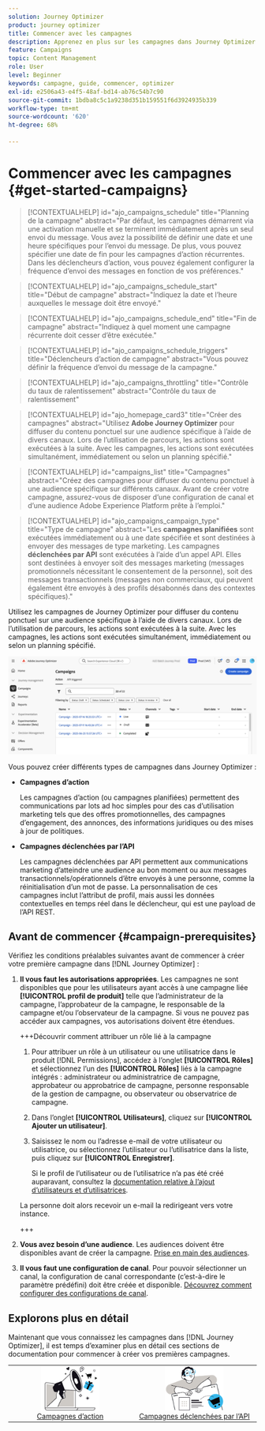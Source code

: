```yaml
---
solution: Journey Optimizer
product: journey optimizer
title: Commencer avec les campagnes
description: Apprenez en plus sur les campagnes dans Journey Optimizer.
feature: Campaigns
topic: Content Management
role: User
level: Beginner
keywords: campagne, guide, commencer, optimizer
exl-id: e2506a43-e4f5-48af-bd14-ab76c54b7c90
source-git-commit: 1bdba8c5c1a9238d351b159551f6d3924935b339
workflow-type: tm+mt
source-wordcount: '620'
ht-degree: 68%

---
```


# Commencer avec les campagnes {#get-started-campaigns}

>[!CONTEXTUALHELP]
>id="ajo_campaigns_schedule"
>title="Planning de la campagne"
>abstract="Par défaut, les campagnes démarrent via une activation manuelle et se terminent immédiatement après un seul envoi du message. Vous avez la possibilité de définir une date et une heure spécifiques pour l’envoi du message. De plus, vous pouvez spécifier une date de fin pour les campagnes d’action récurrentes. Dans les déclencheurs d’action, vous pouvez également configurer la fréquence d’envoi des messages en fonction de vos préférences."

>[!CONTEXTUALHELP]
>id="ajo_campaigns_schedule_start"
>title="Début de campagne"
>abstract="Indiquez la date et l’heure auxquelles le message doit être envoyé."

>[!CONTEXTUALHELP]
>id="ajo_campaigns_schedule_end"
>title="Fin de campagne"
>abstract="Indiquez à quel moment une campagne récurrente doit cesser d’être exécutée."

>[!CONTEXTUALHELP]
>id="ajo_campaigns_schedule_triggers"
>title="Déclencheurs d’action de campagne"
>abstract="Vous pouvez définir la fréquence d’envoi du message de la campagne."

>[!CONTEXTUALHELP]
>id="ajo_campaigns_throttling"
>title="Contrôle du taux de ralentissement"
>abstract="Contrôle du taux de ralentissement"

>[!CONTEXTUALHELP]
>id="ajo_homepage_card3"
>title="Créer des campagnes"
>abstract="Utilisez **Adobe Journey Optimizer** pour diffuser du contenu ponctuel sur une audience spécifique à l’aide de divers canaux. Lors de l’utilisation de parcours, les actions sont exécutées à la suite. Avec les campagnes, les actions sont exécutées simultanément, immédiatement ou selon un planning spécifié."

>[!CONTEXTUALHELP]
>id="campaigns_list"
>title="Campagnes"
>abstract="Créez des campagnes pour diffuser du contenu ponctuel à une audience spécifique sur différents canaux. Avant de créer votre campagne, assurez-vous de disposer d’une configuration de canal et d’une audience Adobe Experience Platform prête à l’emploi."

>[!CONTEXTUALHELP]
>id="ajo_campaigns_campaign_type"
>title="Type de campagne"
>abstract="Les **campagnes planifiées** sont exécutées immédiatement ou à une date spécifiée et sont destinées à envoyer des messages de type marketing. Les campagnes **déclenchées par API** sont exécutées à l’aide d’un appel API. Elles sont destinées à envoyer soit des messages marketing (messages promotionnels nécessitant le consentement de la personne), soit des messages transactionnels (messages non commerciaux, qui peuvent également être envoyés à des profils désabonnés dans des contextes spécifiques)."

Utilisez les campagnes de Journey Optimizer pour diffuser du contenu ponctuel sur une audience spécifique à l’aide de divers canaux. Lors de l’utilisation de parcours, les actions sont exécutées à la suite. Avec les campagnes, les actions sont exécutées simultanément, immédiatement ou selon un planning spécifié.

![](assets/gs-campaigns.png)

Vous pouvez créer différents types de campagnes dans Journey Optimizer :

* **Campagnes d’action**

  Les campagnes d’action (ou campagnes planifiées) permettent des communications par lots ad hoc simples pour des cas d’utilisation marketing tels que des offres promotionnelles, des campagnes d’engagement, des annonces, des informations juridiques ou des mises à jour de politiques.

* **Campagnes déclenchées par l’API**

  Les campagnes déclenchées par API permettent aux communications marketing d’atteindre une audience au bon moment ou aux messages transactionnels/opérationnels d’être envoyés à une personne, comme la réinitialisation d’un mot de passe. La personnalisation de ces campagnes inclut l’attribut de profil, mais aussi les données contextuelles en temps réel dans le déclencheur, qui est une payload de l’API REST.

<!--* **Orchestrated campaigns**

    Campaign Orchestration in Adobe Journey Optimizer powers sophisticated, brand-initiated marketing campaigns across channels, helping you drive engagement, revenue, and customer loyalty at scale.

    While cross-channel marketing is essential, orchestrated campaigns make it seamless. With a visual, drag-and-drop interface, you can design and automate complex marketing workflows, from segmentation to message delivery, across multiple channels. Everything happens in one intuitive environment, built for speed, control, and efficiency.-->

## Avant de commencer {#campaign-prerequisites}

Vérifiez les conditions préalables suivantes avant de commencer à créer votre première campagne dans [!DNL Journey Optimizer] :

1. **Il vous faut les autorisations appropriées**. Les campagnes ne sont disponibles que pour les utilisateurs ayant accès à une campagne liée **[!UICONTROL profil de produit]** telle que l’administrateur de la campagne, l’approbateur de la campagne, le responsable de la campagne et/ou l’observateur de la campagne. Si vous ne pouvez pas accéder aux campagnes, vos autorisations doivent être étendues.

   +++Découvrir comment attribuer un rôle lié à la campagne

   1. Pour attribuer un rôle à un utilisateur ou une utilisatrice dans le produit [!DNL Permissions], accédez à l’onglet **[!UICONTROL Rôles]** et sélectionnez l’un des **[!UICONTROL Rôles]** liés à la campagne intégrés : administrateur ou administratrice de campagne, approbateur ou approbatrice de campagne, personne responsable de la gestion de campagne, ou observateur ou observatrice de campagne.

   1. Dans l’onglet **[!UICONTROL Utilisateurs]**, cliquez sur **[!UICONTROL Ajouter un utilisateur]**.

   1. Saisissez le nom ou l’adresse e-mail de votre utilisateur ou utilisatrice, ou sélectionnez l’utilisateur ou l’utilisatrice dans la liste, puis cliquez sur **[!UICONTROL Enregistrer]**.

      Si le profil de l’utilisateur ou de l’utilisatrice n’a pas été créé auparavant, consultez la [documentation relative à l’ajout d’utilisateurs et d’utilisatrices](https://experienceleague.adobe.com/fr/docs/experience-platform/access-control/ui/users).

   La personne doit alors recevoir un e-mail la redirigeant vers votre instance.

   +++

1. **Vous avez besoin d’une audience**. Les audiences doivent être disponibles avant de créer la campagne. [Prise en main des audiences](../audience/about-audiences.md).

1. **Il vous faut une configuration de canal**. Pour pouvoir sélectionner un canal, la configuration de canal correspondante (c’est-à-dire le paramètre prédéfini) doit être créée et disponible. [Découvrez comment configurer des configurations de canal](../configuration/channel-surfaces.md).

## Explorons plus en détail

Maintenant que vous connaissez les campagnes dans [!DNL Journey Optimizer], il est temps d’examiner plus en détail ces sections de documentation pour commencer à créer vos premières campagnes.

<table style="table-layout:fixed"><tr style="border: 0; text-align: center;">
<td><a href="create-campaign.md"><img alt="campagnes d’action" src="assets/do-not-localize/gs-action-campaign.png" width="50%"></a><br/><a href="create-campaign.md">Campagnes d’action</a></td>
<td><a href="api-triggered-campaigns.md"><img alt="SMS" src="assets/do-not-localize/gs-api-triggered-campaign.png" width="50%"></a><br/><a href="api-triggered-campaigns.md">Campagnes déclenchées par l’API</a></td>
</tr></table>

<!--
<table style="table-layout:fixed"><tr style="border: 0; text-align: center;">
<td><a href="create-campaign.md"><img alt="action campaigns" src="assets/do-not-localize/gs-action-campaign.png"></a><br/><a href="create-campaign.md">Action campaigns</a></td>
<td><a href="api-triggered-campaigns.md"><img alt="sms" src="assets/do-not-localize/gs-api-triggered-campaign.png"></a><br/><a href="api-triggered-campaigns.md">API triggered campaigns</a></td>
<td><a href="../orchestrated/gs-orchestrated-campaigns.md"><img alt="push" src="assets/do-not-localize/gs-orchestrated-campaign.png"></a><a href="../orchestrated/gs-orchestrated-campaigns.md">Orchestrated campaigns</a></td>
</tr></table>-->
